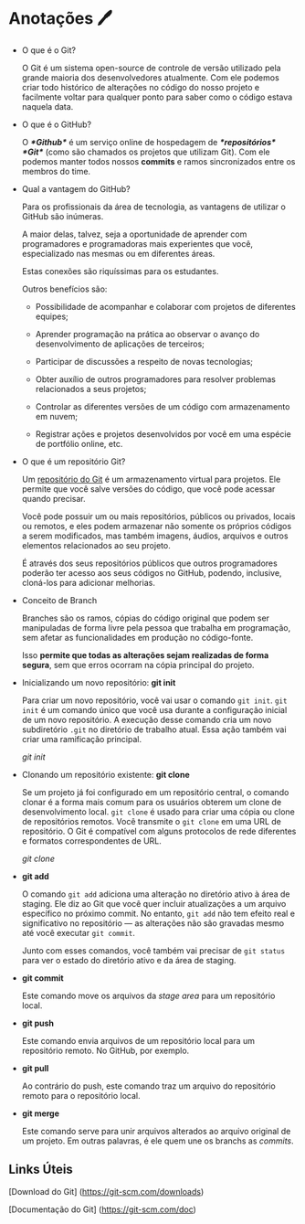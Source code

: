 # Anotações :pen:

- O que é o Git?

  O Git é um sistema open-source de controle de versão utilizado pela grande maioria dos desenvolvedores atualmente. Com ele podemos criar todo histórico de alterações no código do nosso projeto e facilmente voltar para qualquer ponto para saber como o código estava naquela data.

  

- O que é o GitHub?

  O ***\*Github\**** é um serviço online de hospedagem de ***\*repositórios\**** ***\*Git\**** (como são chamados os projetos que utilizam Git). Com ele podemos manter todos nossos **commits** e ramos sincronizados entre os membros do time.

  

- Qual a vantagem do GitHub?

  Para os profissionais da área de tecnologia, as vantagens de utilizar o GitHub são inúmeras.

  A maior delas, talvez, seja a oportunidade de aprender com programadores e programadoras mais experientes que você, especializado nas mesmas ou em diferentes áreas. 

  Estas conexões são riquíssimas para os estudantes.

  Outros benefícios são:

  - Possibilidade de acompanhar e colaborar com projetos de diferentes equipes;

  - Aprender programação na prática ao observar o avanço do desenvolvimento de aplicações de terceiros;

  - Participar de discussões a respeito de novas tecnologias;

  - Obter auxílio de outros programadores para resolver problemas relacionados a seus projetos;

  - Controlar as diferentes versões de um código com armazenamento em nuvem;

  - Registrar ações e projetos desenvolvidos por você em uma espécie de portfólio online, etc.

    

- O que é um repositório Git?

  Um [repositório do Git](https://bitbucket.org/product/br/code-repository) é um armazenamento virtual para projetos. Ele permite que você salve versões do código, que você pode acessar quando precisar.

  Você pode possuir um ou mais repositórios, públicos ou privados, locais ou remotos, e eles podem armazenar não somente os próprios códigos a serem modificados, mas também imagens, áudios, arquivos e outros elementos relacionados ao seu projeto.

  É através dos seus repositórios públicos que outros programadores poderão ter acesso aos seus códigos no GitHub, podendo, inclusive, cloná-los para adicionar melhorias.

  

- Conceito de Branch

  Branches são os ramos, cópias do código original que podem ser manipuladas de forma livre pela pessoa que trabalha em programação, sem afetar as funcionalidades em produção no código-fonte.

  Isso **permite que todas as alterações sejam realizadas de forma segura**, sem que erros ocorram na cópia principal do projeto.

  

- Inicializando um novo repositório: **git init**

  Para criar um novo repositório, você vai usar o comando `git init`. `git init` é um comando único que você usa durante a configuração inicial de um novo repositório. A execução desse comando cria um novo subdiretório `.git` no diretório de trabalho atual. Essa ação também vai criar uma ramificação principal.

  *git init <project directory>*

  

- Clonando um repositório existente: **git clone**

  Se um projeto já foi configurado em um repositório central, o comando clonar é a forma mais comum para os usuários obterem um clone de desenvolvimento local. `git clone` é usado para criar uma cópia ou clone de repositórios remotos. Você transmite o `git clone` em uma URL de repositório. O Git é compatível com alguns protocolos de rede diferentes e formatos correspondentes de URL.

  *git clone <repo url>*

  

- **git add**

  O comando `git add` adiciona uma alteração no diretório ativo à área de staging. Ele diz ao Git que você quer incluir atualizações a um arquivo específico no próximo commit. No entanto, `git add` não tem efeito real e significativo no repositório — as alterações não são gravadas mesmo até você executar `git commit`.

  Junto com esses comandos, você também vai precisar de `git status` para ver o estado do diretório ativo e da área de staging.

  

- **git commit**

  Este comando move os arquivos da *stage area* para um repositório local.

  

- **git push**

  Este comando envia arquivos de um repositório local para um repositório remoto. No GitHub, por exemplo.

  

- **git pull**

  Ao contrário do push, este comando traz um arquivo do repositório remoto para o repositório local.

  

- **git merge**

  Este comando serve para unir arquivos alterados ao arquivo original de um projeto. Em outras palavras, é ele quem une os branchs as *commits*.

  

## Links Úteis

[Download do Git] (https://git-scm.com/downloads)

[Documentação do Git] (https://git-scm.com/doc)
